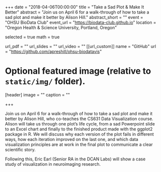 +++
date = "2018-04-06T00:00:00"
title = "Take a Sad Plot & Make It Better"
abstract = "Join us on April 6 for a walk-through of how to take a sad plot and make it better by Alison Hill."
abstract_short = ""
event = "OHSU BioData Club"
event_url = "https://biodata-club.github.io"
location = "Oregon Health & Science University, Portland, Oregon"

selected = true
math = true

url_pdf = ""
url_slides = ""
url_video = ""
[[url_custom]]
    name = "GitHub"
    url = "https://github.com/apreshill/ohsu-biodatavis"



# Optional featured image (relative to `static/img/` folder).
[header]
image = ""
caption = ""

+++

Join us on April 6 for a walk-through of how to take a sad plot and make it better by Alison Hill, who co-teaches the CS631 Data Visualization course. Alison will take us through one plot’s life cycle, from a sad Powerpoint slide to an Excel chart and finally to the finished product made with the ggplot2 package in R. We will discuss why each version of the plot fails in different ways, how each iteration improved on the last one, and which data visualization principles are at work in the final plot to communicate a clear scientific story.

Following this, Eric Earl (Senior RA in the DCAN Labs) will show a case study of visualization in neuroimaging research.